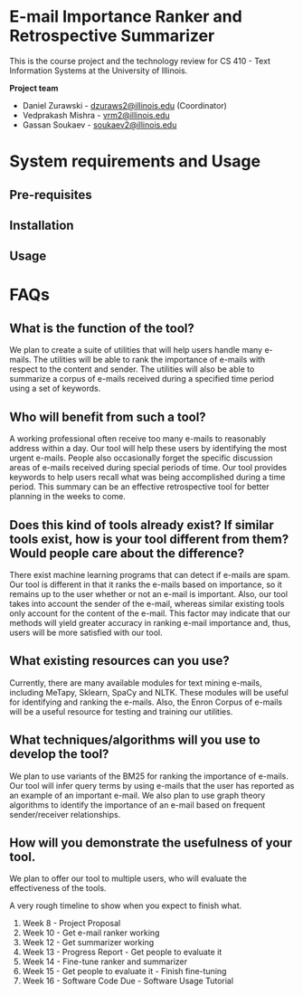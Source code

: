 # E-mail Importance Ranker and Retrospective Summarizer
This is the course project and the technology review for CS 410 - Text Information Systems at the University of Illinois.

**Project team**
- Daniel Zurawski - dzuraws2@illinois.edu (Coordinator) 
- Vedprakash Mishra - vrm2@illinois.edu 
- Gassan Soukaev - soukaev2@illinois.edu

# System requirements and Usage
## Pre-requisites


## Installation

## Usage

# FAQs
## What is the function of the tool?

We plan to create a suite of utilities that will help users handle many e-mails. The utilities will be able to rank the importance of e-mails with respect to the content and sender. The utilities will also be able to summarize a corpus of e-mails received during a specified time period using a set of keywords.

## Who will benefit from such a tool?

A working professional often receive too many e-mails to reasonably address within a day. Our tool will help these users by identifying the most urgent e-mails. People also occasionally forget the specific discussion areas of e-mails received during special periods of time. Our tool provides keywords to help users recall what was being accomplished during a time period. This summary can be an effective retrospective tool for better planning in the weeks to come.

## Does this kind of tools already exist? If similar tools exist, how is your tool different from them? Would people care about the difference?

There exist machine learning programs that can detect if e-mails are spam. Our tool is different in that it ranks the e-mails based on importance, so it remains up to the user whether or not an e-mail is important. Also, our tool takes into account the sender of the e-mail, whereas similar existing tools only account for the content of the e-mail. This factor may indicate that our methods will yield greater accuracy in ranking e-mail importance and, thus, users will be more satisfied with our tool.

## What existing resources can you use?

Currently, there are many available modules for text mining e-mails, including MeTapy, Sklearn, SpaCy and NLTK. These modules will be useful for identifying and ranking the e-mails. Also, the Enron Corpus of e-mails will be a useful resource for testing and training our utilities.

## What techniques/algorithms will you use to develop the tool? 

We plan to use variants of the BM25 for ranking the importance of e-mails. Our tool will infer query terms by using e-mails that the user has reported as an example of an important e-mail. We also plan to use graph theory algorithms to identify the importance of an e-mail based on frequent sender/receiver relationships.

## How will you demonstrate the usefulness of your tool.

We plan to offer our tool to multiple users, who will evaluate the effectiveness of the tools.

A very rough timeline to show when you expect to finish what. 
1. Week 8 - Project Proposal
2. Week 10 - Get e-mail ranker working
3. Week 12 - Get summarizer working
4. Week 13 - Progress Report - Get people to evaluate it
5. Week 14 - Fine-tune ranker and summarizer
6. Week 15 - Get people to evaluate it - Finish fine-tuning
7. Week 16 - Software Code Due - Software Usage Tutorial
